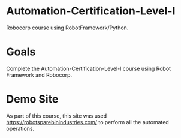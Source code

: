 # Automation-Certification-Level-I
Robocorp course using RobotFramework/Python. 

# Goals 
Complete the Automation-Certification-Level-I course using Robot Framework and Robocorp. 

# Demo Site 
As part of this course, this site was used https://robotsparebinindustries.com/ to perform all the automated operations.
